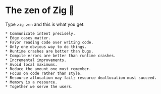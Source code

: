# The zen of Zig 🪷

<Citation
  author="Andrew Kelley"
  citeHref="https://youtu.be/Gv2I7qTux7g?t=333"
  citeText="The Road to Zig 1.0">
  <template v-slot:quote>
    <p slot="quote">C, but with the problems fixed.</p>
  </template>
</Citation>

Type <code class="inline-code">zig zen</code> and this is what you get:

```text
* Communicate intent precisely.
* Edge cases matter.
* Favor reading code over writing code.
* Only one obvious way to do things.
* Runtime crashes are better than bugs.
* Compile errors are better than runtime crashes.
* Incremental improvements.
* Avoid local maximums.
* Reduce the amount one must remember.
* Focus on code rather than style.
* Resource allocation may fail; resource deallocation must succeed.
* Memory is a resource.
* Together we serve the users.
```

<!--
some notes about the zen of zig here
-->
